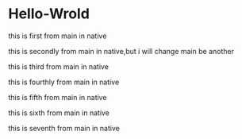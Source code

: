 # Hello-Wrold

this is first from main in native

this is secondly from main in native,but i will change main be another

this is third from main in native

this is fourthly from main in native

this is fifth from main in native

this is sixth from main in native

this is seventh from main in native
